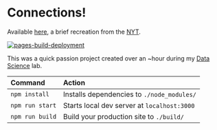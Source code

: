 # Connections!

Available [here](https://johnsfarrell.github.io/connections), a brief recreation from the [NYT](https://www.nytimes.com/games/connections).

[![pages-build-deployment](https://github.com/johnsfarrell/connections/actions/workflows/pages/pages-build-deployment/badge.svg)](https://github.com/johnsfarrell/connections/actions/workflows/pages/pages-build-deployment)

This was a quick passion project created over an ~hour during my [Data Science](https://cs.brown.edu/courses/info/csci1951-a/) lab.

| Command          | Action                                       |
| :--------------- | :------------------------------------------- |
| `npm install`   | Installs dependencies to `./node_modules/`   |
| `npm run start`       | Starts local dev server at `localhost:3000`  |
| `npm run build`     | Build your production site to `./build/`      |


